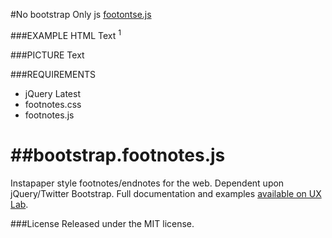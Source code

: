 #No bootstrap
Only js [footontse.js](http://kaiyuan.github.com/footnotes.js/sup.html)

###EXAMPLE HTML
	<span class="sup" data-text="This's text.">Text</span>
	<sup class="sup" data-text="The sup.">1<sup>

###PICTURE
	<span class="sup" data-img="url">Text</span>

###REQUIREMENTS
* jQuery Latest
* footnotes.css
* footnotes.js

##bootstrap.footnotes.js
=============

Instapaper style footnotes/endnotes for the web. Dependent upon jQuery/Twitter Bootstrap. Full documentation and examples [available on UX Lab](http://taitems.github.com/UX-Lab/BootstrapFootnotes/index.html).

###License
Released under the MIT license.
